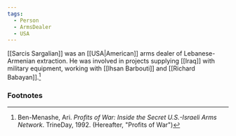 ```yaml
---
tags:
  - Person
  - ArmsDealer
  - USA
---
```

[[Sarcis Sargalian]] was an [[USA|American]] arms dealer of Lebanese-Armenian extraction. He was involved in projects supplying [[Iraq]] with military equipment, working with [[Ihsan Barbouti]] and [[Richard Babayan]].[^1]

### Footnotes
[^1]: Ben-Menashe, Ari. *Profits of War: Inside the Secret U.S.-Israeli Arms Network*. TrineDay, 1992. (Hereafter, "Profits of War")
